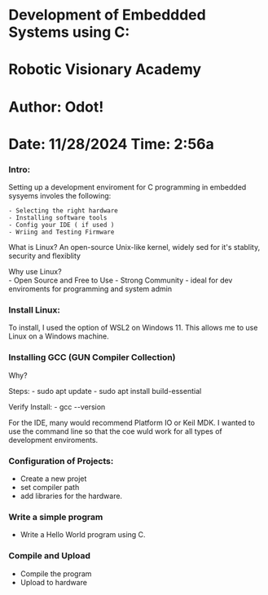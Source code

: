 # Development of Embeddded Systems using C:
# Robotic Visionary Academy 
# Author: Odot!
# Date: 11/28/2024      Time: 2:56a





### Intro:

Setting up a development enviroment for C programming in embedded sysyems involes the following:
	
	- Selecting the right hardware
	- Installing software tools
	- Config your IDE ( if used )
	- Wriing and Testing Firmware




What is Linux?          An open-source Unix-like kernel, widely sed for it's stablity, security and flexiblity

Why use Linux?          
    - Open Source and Free to Use
    - Strong Community
    - ideal for dev enviroments for programming and system admin



### Install Linux:

To install, I used the option of WSL2 on Windows 11. This allows me to use Linux on a Windows machine.




### Installing GCC (GUN Compiler Collection)

Why?

Steps:
	- sudo apt update
	- sudo apt install build-essential


Verify Install:
	- gcc --version


For the IDE, many would recommend Platform IO or Keil MDK. I wanted to use the command line so that the coe wuld work for all types of development enviroments.



### Configuration of Projects:

- Create a new projet
- set compiler path
- add libraries for the hardware.


### Write a simple program


- Write a Hello World program using C.

### Compile and Upload

- Compile the program
- Upload to hardware


	
